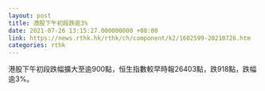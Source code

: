 ```yaml
---
layout: post
title: 港股下午初段跌逾3%
date: 2021-07-26 13:15:27.000000000 +08:00
link: https://news.rthk.hk/rthk/ch/component/k2/1602599-20210726.htm
categories: rthk
---
```


港股下午初段跌幅擴大至逾900點，恒生指數較早時報26403點，跌918點，跌幅逾3%。
